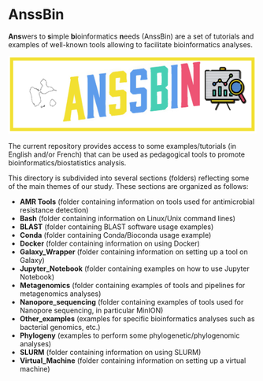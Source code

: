 # AnssBin
**Ans**wers to **s**imple **bi**oinformatics **n**eeds (AnssBin) are a set of tutorials and examples of well-known tools allowing to facilitate bioinformatics analyses. 

![Logo AnssBin](/AnssBin_logo.png)

The current repository provides access to some examples/tutorials (in English and/or French) that can be used as pedagogical tools to promote bioinformatics/biostatistics analysis.

This directory is subdivided into several sections (folders) reflecting some of the main themes of our study. These sections are organized as follows:
  - **AMR Tools** (folder containing information on tools used for antimicrobial resistance detection)
  - **Bash** (folder containing information on Linux/Unix command lines)
  - **BLAST** (folder containing BLAST software usage examples)
  - **Conda** (folder containing Conda/Bioconda usage example)
  - **Docker** (folder containing information on using Docker)
  - **Galaxy_Wrapper** (folder containing information on setting up a tool on Galaxy)
  - **Jupyter_Notebook** (folder containing examples on how to use Jupyter Notebook)
  - **Metagenomics** (folder containing examples of tools and pipelines for metagenomics analyses)
  - **Nanopore_sequencing** (folder containing examples of tools used for Nanopore sequencing, in particular MinION)
  - **Other_examples** (examples for specific bioinformatics analyses such as bacterial genomics, etc.)
  - **Phylogeny** (examples to perform some phylogenetic/phylogenomic analyses)
  - **SLURM** (folder containing information on using SLURM)
  - **Virtual_Machine** (folder containing information on setting up a virtual machine)
